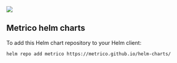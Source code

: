 <img src="https://avatars.githubusercontent.com/u/21342216?s=220&v=4"/>

## Metrico helm charts

To add this Helm chart repository to your Helm client:

```bash
helm repo add metrico https://metrico.github.io/helm-charts/
```

